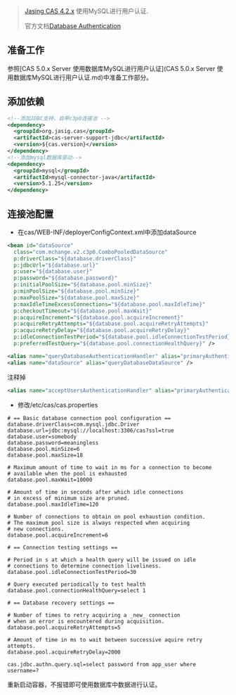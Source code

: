> [Jasing CAS 4.2.x](https://github.com/apereo/cas-overlay-template/tree/4.2) 使用MySQL进行用户认证.
>
> 官方文档[Database Authentication](https://apereo.github.io/cas/4.2.x/installation/Database-Authentication.html)

## 准备工作

参照[CAS 5.0.x Server 使用数据库MySQL进行用户认证](CAS 5.0.x Server 使用数据库MySQL进行用户认证.md)中准备工作部分。



## 添加依赖

```xml
<!--添加JDBC支持，自带c3p0连接池 -->
<dependency>
  <groupId>org.jasig.cas</groupId>
  <artifactId>cas-server-support-jdbc</artifactId>
  <version>${cas.version}</version>
</dependency>
<!--添加mysql数据库驱动-->
<dependency>
  <groupId>mysql</groupId>
  <artifactId>mysql-connector-java</artifactId>
  <version>5.1.25</version>
</dependency>
```
## 连接池配置

- 在cas/WEB-INF/deployerConfigContext.xml中添加dataSource

```xml
<bean id="dataSource"
  class="com.mchange.v2.c3p0.ComboPooledDataSource"
  p:driverClass="${database.driverClass}"
  p:jdbcUrl="${database.url}"
  p:user="${database.user}"
  p:password="${database.password}"
  p:initialPoolSize="${database.pool.minSize}"
  p:minPoolSize="${database.pool.minSize}"
  p:maxPoolSize="${database.pool.maxSize}"
  p:maxIdleTimeExcessConnections="${database.pool.maxIdleTime}"
  p:checkoutTimeout="${database.pool.maxWait}"
  p:acquireIncrement="${database.pool.acquireIncrement}"
  p:acquireRetryAttempts="${database.pool.acquireRetryAttempts}"
  p:acquireRetryDelay="${database.pool.acquireRetryDelay}"
  p:idleConnectionTestPeriod="${database.pool.idleConnectionTestPeriod}"
  p:preferredTestQuery="${database.pool.connectionHealthQuery}" />
```

```xml
<alias name="queryDatabaseAuthenticationHandler" alias="primaryAuthenticationHandler" />
<alias name="dataSource" alias="queryDatabaseDataSource" />
```

注释掉

```xml
<alias name="acceptUsersAuthenticationHandler" alias="primaryAuthenticationHandler" />
```

- 修改/etc/cas/cas.properties

```properties
# == Basic database connection pool configuration ==
database.driverClass=com.mysql.jdbc.Driver
database.url=jdbc:mysql://localhost:3306/cas?ssl=true
database.user=somebody
database.password=meaningless
database.pool.minSize=6
database.pool.maxSize=18

# Maximum amount of time to wait in ms for a connection to become
# available when the pool is exhausted
database.pool.maxWait=10000

# Amount of time in seconds after which idle connections
# in excess of minimum size are pruned.
database.pool.maxIdleTime=120

# Number of connections to obtain on pool exhaustion condition.
# The maximum pool size is always respected when acquiring
# new connections.
database.pool.acquireIncrement=6

# == Connection testing settings ==

# Period in s at which a health query will be issued on idle
# connections to determine connection liveliness.
database.pool.idleConnectionTestPeriod=30

# Query executed periodically to test health
database.pool.connectionHealthQuery=select 1

# == Database recovery settings ==

# Number of times to retry acquiring a _new_ connection
# when an error is encountered during acquisition.
database.pool.acquireRetryAttempts=5

# Amount of time in ms to wait between successive aquire retry attempts.
database.pool.acquireRetryDelay=2000

cas.jdbc.authn.query.sql=select password from app_user where username=?
```
重新启动容器，不报错即可使用数据库中数据进行认证。